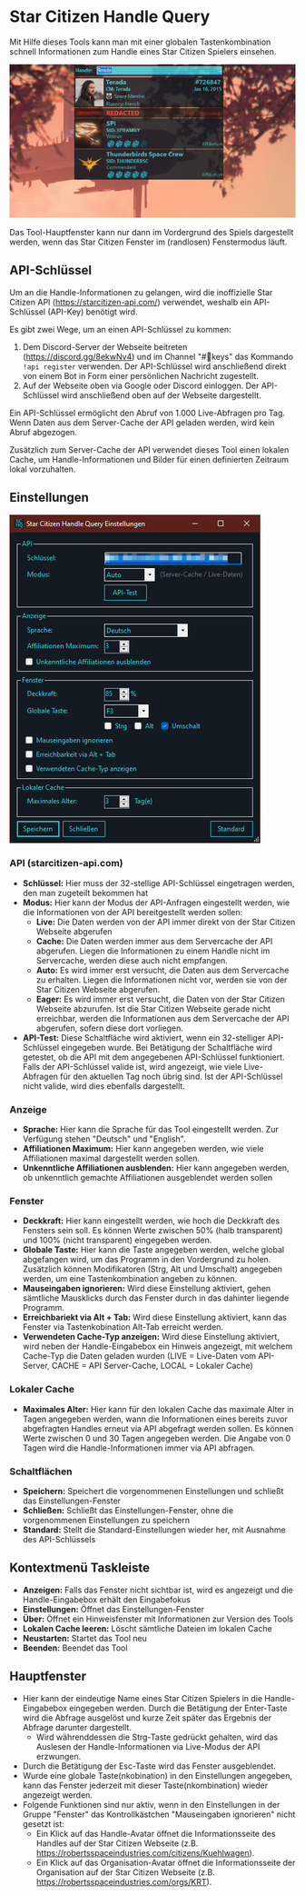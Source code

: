 # Star Citizen Handle Query

Mit Hilfe dieses Tools kann man mit einer globalen Tastenkombination schnell Informationen zum Handle eines Star Citizen Spielers einsehen.

![Handle Query](/Star%20Citizen%20Handle%20Query/Screenshots/MainWindow.png?raw=true "Handle Query")

Das Tool-Hauptfenster kann nur dann im Vordergrund des Spiels dargestellt werden, wenn das Star Citizen Fenster im (randlosen) Fenstermodus läuft.

## API-Schlüssel

Um an die Handle-Informationen zu gelangen, wird die inoffizielle Star Citizen API (https://starcitizen-api.com/) verwendet, weshalb ein API-Schlüssel (API-Key) benötigt wird.

Es gibt zwei Wege, um an einen API-Schlüssel zu kommen:
1. Dem Discord-Server der Webseite beitreten (https://discord.gg/8ekwNv4) und im Channel "#🔑keys" das Kommando `!api register` verwenden. Der API-Schlüssel wird anschließend direkt von einem Bot in Form einer persönlichen Nachricht zugestellt.
2. Auf der Webseite oben via Google oder Discord einloggen. Der API-Schlüssel wird anschließend oben auf der Webseite dargestellt.

Ein API-Schlüssel ermöglicht den Abruf von 1.000 Live-Abfragen pro Tag. Wenn Daten aus dem Server-Cache der API geladen werden, wird kein Abruf abgezogen.

Zusätzlich zum Server-Cache der API verwendet dieses Tool einen lokalen Cache, um Handle-Informationen und Bilder für einen definierten Zeitraum lokal vorzuhalten.

## Einstellungen

![Settings](/Star%20Citizen%20Handle%20Query/Screenshots/Settings.png?raw=true "Settings")
### API (starcitizen-api.com)
- __Schlüssel:__ Hier muss der 32-stellige API-Schlüssel eingetragen werden, den man zugeteilt bekommen hat
- __Modus:__ Hier kann der Modus der API-Anfragen eingestellt werden, wie die Informationen von der API bereitgestellt werden sollen:
  - __Live:__ Die Daten werden von der API immer direkt von der Star Citizen Webseite abgerufen
  - __Cache:__ Die Daten werden immer aus dem Servercache der API abgerufen. Liegen die Informationen zu einem Handle nicht im Servercache, werden diese auch nicht empfangen.
  - __Auto:__ Es wird immer erst versucht, die Daten aus dem Servercache zu erhalten. Liegen die Informationen nicht vor, werden sie von der Star Citizen Webseite abgerufen.
  - __Eager:__ Es wird immer erst versucht, die Daten von der Star Citizen Webseite abzurufen. Ist die Star Citizen Webseite gerade nicht erreichbar, werden die Informationen aus dem Servercache der API abgerufen, sofern diese dort vorliegen.
- __API-Test:__ Diese Schaltfläche wird aktiviert, wenn ein 32-stelliger API-Schlüssel eingegeben wurde. Bei Betätigung der Schaltfläche wird getestet, ob die API mit dem angegebenen API-Schlüssel funktioniert. Falls der API-Schlüssel valide ist, wird angezeigt, wie viele Live-Abfragen für den aktuellen Tag noch übrig sind. Ist der API-Schlüssel nicht valide, wird dies ebenfalls dargestellt.
### Anzeige
- __Sprache:__ Hier kann die Sprache für das Tool eingestellt werden. Zur Verfügung stehen "Deutsch" und "English".
- __Affiliationen Maximum:__ Hier kann angegeben werden, wie viele Affiliationen maximal dargestellt werden sollen.
- __Unkenntliche Affiliationen ausblenden:__ Hier kann angegeben werden, ob unkenntlich gemachte Affiliationen ausgeblendet werden sollen
### Fenster
- __Deckkraft:__ Hier kann eingestellt werden, wie hoch die Deckkraft des Fensters sein soll. Es können Werte zwischen 50% (halb transparent) und 100% (nicht transparent) eingegeben werden.
- __Globale Taste:__ Hier kann die Taste angegeben werden, welche global abgefangen wird, um das Programm in den Vordergrund zu holen. Zusätzlich können Modifikatoren (Strg, Alt und Umschalt) angegeben werden, um eine Tastenkombination angeben zu können.
- __Mauseingaben ignorieren:__ Wird diese Einstellung aktiviert, gehen sämtliche Mausklicks durch das Fenster durch in das dahinter liegende Programm.
- __Erreichbariekt via Alt + Tab:__ Wird diese Einstellung aktiviert, kann das Fenster via Tastenkobination Alt-Tab erreicht werden.
- __Verwendeten Cache-Typ anzeigen:__ Wird diese Einstellung aktiviert, wird neben der Handle-Eingabebox ein Hinweis angezeigt, mit welchem Cache-Typ die Daten geladen wurden (LIVE = Live-Daten vom API-Server, CACHE = API Server-Cache, LOCAL = Lokaler Cache)
### Lokaler Cache
- __Maximales Alter:__ Hier kann für den lokalen Cache das maximale Alter in Tagen angegeben werden, wann die Informationen eines bereits zuvor abgefragten Handles erneut via API abgefragt werden sollen. Es können Werte zwischen 0 und 30 Tagen angegeben werden. Die Angabe von 0 Tagen wird die Handle-Informationen immer via API abfragen.
### Schaltflächen
- __Speichern:__ Speichert die vorgenommenen Einstellungen und schließt das Einstellungen-Fenster
- __Schließen:__ Schließt das Einstellungen-Fenster, ohne die vorgenommenen Einstellungen zu speichern
- __Standard:__ Stellt die Standard-Einstellungen wieder her, mit Ausnahme des API-Schlüssels

## Kontextmenü Taskleiste
- __Anzeigen:__ Falls das Fenster nicht sichtbar ist, wird es angezeigt und die Handle-Eingabebox erhält den Eingabefokus
- __Einstellungen:__ Öffnet das Einstellungen-Fenster
- __Über:__ Öffnet ein Hinweisfenster mit Informationen zur Version des Tools
- __Lokalen Cache leeren:__ Löscht sämtliche Dateien im lokalen Cache
- __Neustarten:__ Startet das Tool neu
- __Beenden:__ Beendet das Tool

## Hauptfenster
- Hier kann der eindeutige Name eines Star Citizen Spielers in die Handle-Eingabebox eingegeben werden. Durch die Betätigung der Enter-Taste wird die Abfrage ausgelöst und kurze Zeit später das Ergebnis der Abfrage darunter dargestellt.
  - Wird währenddessen die Strg-Taste gedrückt gehalten, wird das Auslesen der Handle-Informationen via Live-Modus der API erzwungen.
- Durch die Betätigung der Esc-Taste wird das Fenster ausgeblendet.
- Wurde eine globale Taste(nkobination) in den Einstellungen angegeben, kann das Fenster jederzeit mit dieser Taste(nkombination) wieder angezeigt werden.
- Folgende Funktionen sind nur aktiv, wenn in den Einstellungen in der Gruppe "Fenster" das Kontrollkästchen "Mauseingaben ignorieren" nicht gesetzt ist:
  - Ein Klick auf das Handle-Avatar öffnet die Informationsseite des Handles auf der Star Citizen Webseite (z.B. https://robertsspaceindustries.com/citizens/Kuehlwagen).
  - Ein Klick auf das Organisation-Avatar öffnet die Informationsseite der Organisation auf der Star Citizen Webseite (z.B. https://robertsspaceindustries.com/orgs/KRT).
